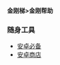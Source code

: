#### 金刚梯>金刚帮助
### 随身工具
- [安卓必备](https://a2zitpro.github.io/web/greenhandtools)
- [安卓商店](https://a2zitpro.github.io/web/appstores_b)
